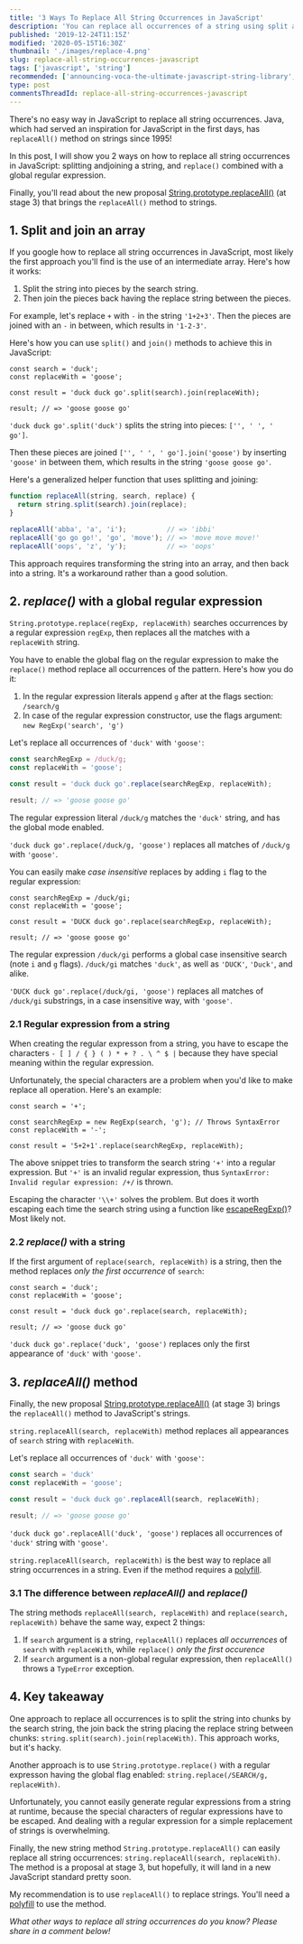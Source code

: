 ```yaml
---
title: '3 Ways To Replace All String Occurrences in JavaScript'
description: 'You can replace all occurrences of a string using split and join approach, replace() with a regular expression and the new replaceAll() string method.'
published: '2019-12-24T11:15Z'
modified: '2020-05-15T16:30Z'
thumbnail: './images/replace-4.png'
slug: replace-all-string-occurrences-javascript
tags: ['javascript', 'string']
recommended: ['announcing-voca-the-ultimate-javascript-string-library', 'what-every-javascript-developer-should-know-about-unicode']
type: post
commentsThreadId: replace-all-string-occurrences-javascript
---
```


There's no easy way in JavaScript to replace all string occurrences. Java, which had served an inspiration for JavaScript in the first days, has `replaceAll()` method on strings since 1995!  

In this post, I will show you 2 ways on how to replace all string occurrences in JavaScript: splitting andjoining a string, and `replace()` combined with a global regular expression. 

Finally, you'll read about the new proposal [String.prototype.replaceAll()](https://github.com/tc39/proposal-string-replaceall) (at stage 3) that brings the `replaceAll()` method to strings.   

## 1. Split and join an array

If you google how to replace all string occurrences in JavaScript, most likely the first approach you'll find is the use of an intermediate array. Here's how it works:

1) Split the string into pieces by the search string.
2) Then join the pieces back having the replace string between the pieces.  

For example, let's replace `+` with `-` in the string `'1+2+3'`. 
Then the pieces are joined with an `-` in between, which results in `'1-2-3'`.  

Here's how you can use `split()` and `join()` methods to achieve this in JavaScript:

```javascript{4}
const search = 'duck';
const replaceWith = 'goose';

const result = 'duck duck go'.split(search).join(replaceWith);

result; // => 'goose goose go'
```

`'duck duck go'.split('duck')` splits the string into pieces: `['', ' ', ' go']`.  

Then these pieces are joined `['', ' ', ' go'].join('goose')` by inserting `'goose'` in between them, which results in the string `'goose goose go'`.  

Here's a generalized helper function that uses splitting and joining:

```javascript
function replaceAll(string, search, replace) {
  return string.split(search).join(replace);
}

replaceAll('abba', 'a', 'i');          // => 'ibbi'
replaceAll('go go go!', 'go', 'move'); // => 'move move move!'
replaceAll('oops', 'z', 'y');          // => 'oops'
```

This approach requires transforming the string into an array, and then back into a string. It's a workaround rather than a good solution.  

## 2. *replace()* with a global regular expression

`String.prototype.replace(regExp, replaceWith)` searches occurrences by a regular expression `regExp`, then replaces all the matches with a `replaceWith` string.  

You have to enable the global flag on the regular expression to make the `replace()` method replace all occurrences of the pattern. Here's how you do it:

1) In the regular expression literals append `g` after at the flags section: `/search/g`
2) In case of the regular expression constructor, use the flags argument: `new RegExp('search', 'g')`  

Let's replace all occurrences of `'duck'` with `'goose'`:

```javascript
const searchRegExp = /duck/g;
const replaceWith = 'goose';

const result = 'duck duck go'.replace(searchRegExp, replaceWith);

result; // => 'goose goose go'
```

The regular expression literal `/duck/g` matches the `'duck'` string, and has the global mode enabled.  

`'duck duck go'.replace(/duck/g, 'goose')` replaces all matches of `/duck/g` with `'goose'`.  

You can easily make *case insensitive* replaces by adding `i` flag to the regular expression:

```javascript{1}
const searchRegExp = /duck/gi;
const replaceWith = 'goose';

const result = 'DUCK duck go'.replace(searchRegExp, replaceWith);

result; // => 'goose goose go'
```

The regular expression `/duck/gi` performs a global case insensitive search (note `i` and `g` flags). `/duck/gi` matches `'duck'`, as well as `'DUCK'`, `'Duck'`, and alike.  

`'DUCK duck go'.replace(/duck/gi, 'goose')` replaces all matches of `/duck/gi` substrings, in a case insensitive way, with `'goose'`.  

### 2.1 Regular expression from a string

When creating the regular expresson from a string, you have to escape the characters `- [ ] / { } ( ) * + ? . \ ^ $ |` because they have special meaning within the regular expression.  

Unfortunately, the special characters are a problem when you'd like to make replace all operation. Here's an example:

```javascript{3}
const search = '+';

const searchRegExp = new RegExp(search, 'g'); // Throws SyntaxError
const replaceWith = '-';

const result = '5+2+1'.replace(searchRegExp, replaceWith);
```

The above snippet tries to transform the search string `'+'` into a regular expression. But `'+'` is an invalid regular expression, thus `SyntaxError: Invalid regular expression: /+/` is thrown.  

Escaping the character `'\\+'` solves the problem. But does it worth escaping each time the search string using a function like [escapeRegExp()](https://vocajs.com/#escapeRegExp)? Most likely not.  

### 2.2 *replace()* with a string

If the first argument of `replace(search, replaceWith)` is a string, then the method replaces *only the first occurrence* of `search`:  

```javascript{1}
const search = 'duck';
const replaceWith = 'goose';

const result = 'duck duck go'.replace(search, replaceWith);

result; // => 'goose duck go'
```

`'duck duck go'.replace('duck', 'goose')` replaces only the first appearance of `'duck'` with `'goose'`.  

## 3. *replaceAll()* method

Finally, the new proposal [String.prototype.replaceAll()](https://github.com/tc39/proposal-string-replaceall) (at stage 3) brings the `replaceAll()` method to JavaScript's strings.  

`string.replaceAll(search, replaceWith)` method replaces all appearances of `search` string with `replaceWith`.  

Let's replace all occurrences of `'duck'` with `'goose'`:

```javascript
const search = 'duck'
const replaceWith = 'goose';

const result = 'duck duck go'.replaceAll(search, replaceWith);

result; // => 'goose goose go'
```

`'duck duck go'.replaceAll('duck', 'goose')` replaces all occurrences of `'duck'` string with `'goose'`.  

`string.replaceAll(search, replaceWith)` is the best way to replace all string occurrences in a string. Even if the method requires a [polyfill](https://github.com/es-shims/String.prototype.replaceAll).  

### 3.1 The difference between *replaceAll()* and *replace()*

The string methods `replaceAll(search, replaceWith)` and `replace(search, replaceWith)` behave the same way, expect 2 things:

1) If `search` argument is a string, `replaceAll()` replaces *all occurrences* of `search` with `replaceWith`, while `replace()` *only the first occurence*  
2) If `search` argument is a non-global regular expression, then `replaceAll()` throws a `TypeError` exception.  

## 4. Key takeaway

One approach to replace all occurrences is to split the string into chunks by the search string, the join back the string placing the replace string between chunks: `string.split(search).join(replaceWith)`. This approach works, but it's hacky.

Another approach is to use `String.prototype.replace()` with a regular expresson having the global flag enabled: `string.replace(/SEARCH/g, replaceWith)`.

Unfortunately, you cannot easily generate regular expressions from a string at runtime, because the special characters of regular expressions have to be escaped. And dealing with a regular expression for a simple replacement of strings is overwhelming.

Finally, the new string method `String.prototype.replaceAll()` can easily replace all string occurrences: `string.replaceAll(search, replaceWith)`. The method is a proposal at stage 3, but hopefully, it will land in a new JavaScript standard pretty soon.

My recommendation is to use `replaceAll()` to replace strings. You'll need a [polyfill](https://github.com/zloirock/core-js#stringreplaceall) to use the method.  

*What other ways to replace all string occurrences do you know? Please share in a comment below!*
